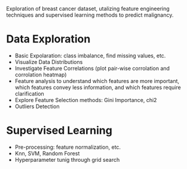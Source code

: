 Exploration of breast cancer dataset, utalizing feature engineering techniques and supervised learning methods to predict malignancy.

# Data Exploration
- Basic Expolaration: class imbalance, find missing values, etc.
- Visualize Data Distributions
- Investigate Feature Correlations (plot pair-wise corrolation and corrolation heatmap)
- Feature analysis to understand which features are more important, which features convey less information, and which features require clarification
- Explore Feature Selection methods: Gini Importance, chi2
- Outliers Detection

# Supervised Learning
- Pre-processing: feature normalization, etc.
- Knn, SVM, Random Forest
- Hyperparameter tunig through grid search

